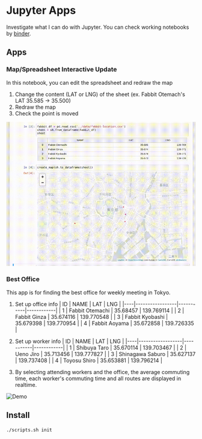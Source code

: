 Jupyter Apps
============

Investigate what I can do with Jupyter.
You can check working notebooks by [binder](https://mybinder.org/v2/gh/hamasho/jupyter-apps/master).

## Apps

### Map/Spreadsheet Interactive Update

In this notebook, you can edit the spreadsheet and redraw the map
1. Change the content (LAT or LNG) of the sheet (ex. Fabbit Otemach's LAT 35.585 -> 35.500)
2. Redraw the map
3. Check the point is moved

![Demo](assets/map-spreadsheet-app-example.gif)

### Best Office

This app is for finding the best office for weekly meeting in Tokyo.

1. Set up office info
| ID | NAME            | LAT       | LNG        |
|----|-----------------|-----------|------------|
| 1  | Fabbit Otemachi | 35.68457  | 139.769114 |
| 2  | Fabbit Ginza    | 35.674116 | 139.770548 |
| 3  | Fabbit Kyobashi | 35.679398 | 139.770954 |
| 4  | Fabbit Aoyama   | 35.672858 | 139.726335 |

2. Set up worker info
| ID | NAME             | LAT       | LNG        | 
|----|------------------|-----------|------------| 
| 1  | Shibuya Taro     | 35.670114 | 139.703467 | 
| 2  | Ueno Jiro        | 35.713456 | 139.777827 | 
| 3  | Shinagawa Saburo | 35.627137 | 139.737408 | 
| 4  | Toyosu Shiro     | 35.653881 | 139.796214 | 

3. By selecting attending workers and the office,
   the average commuting time, each worker's commuting time and
   all routes are displayed in realtime.

![Demo](assets/best-office-app-example.gif)

## Install

```sh
./scripts.sh init
```
